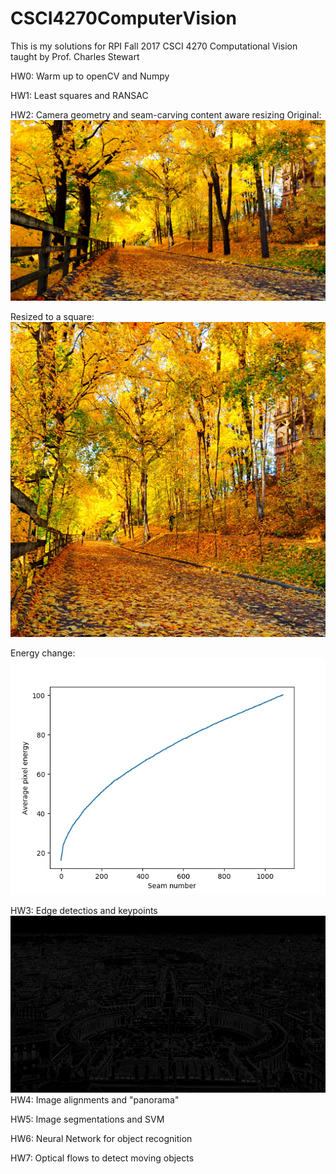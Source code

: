 # CSCI4270ComputerVision
This is my solutions for RPI Fall 2017 CSCI 4270 Computational Vision taught by Prof. Charles Stewart

HW0: Warm up to openCV and Numpy

HW1: Least squares and RANSAC

HW2: Camera geometry and seam-carving content aware resizing
Original:
![alt text](https://github.com/TheSithPadawan/CSCI4270ComputerVision/blob/master/autumn.jpg)

Resized to a square:
![alt text](https://github.com/TheSithPadawan/CSCI4270ComputerVision/blob/master/autumn_square.jpg)

Energy change:
![alt text](https://github.com/TheSithPadawan/CSCI4270ComputerVision/blob/master/autumn_energy.jpg)

HW3: Edge detectios and keypoints
![alt text](https://github.com/TheSithPadawan/CSCI4270ComputerVision/blob/master/StPetersEdgeDetection.png)
HW4: Image alignments and "panorama"

HW5: Image segmentations and SVM

HW6: Neural Network for object recognition

HW7: Optical flows to detect moving objects

